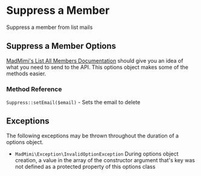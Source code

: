 # Suppress a Member

Suppress a member from list mails

## Suppress a Member Options

[MadMimi's List All Members Documentation](https://madmimi.com/developer/lists) should give you an idea
of what you need to send to the API.  This options object makes some of the methods easier.

### Method Reference

`Suppress::setEmail($email)` - Sets the email to delete

## Exceptions

The following exceptions may be thrown throughout the duration of a options object.

- `MadMimi\Exception\InvalidOptionException` During options object creation, a value in the array of the constructor argument that's key was not defined as a protected property of this options class
